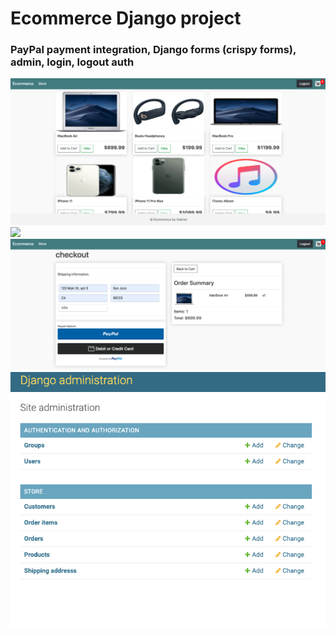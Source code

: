 # Ecommerce Django project

### PayPal payment integration, Django forms (crispy forms), admin, login, logout auth

![](screenshots/home.png)
![](screenshots/cart/png)
![](screenshots/payment.png)
![](screenshots/admin.png)
